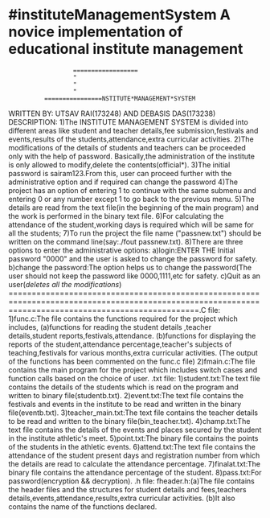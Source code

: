 #instituteManagementSystem
A novice implementation of educational institute management
=======================================================================================================================================================================
                      ==================        	      
		              "
		              "
		              "	      
		      ================NSTITUTE*MANAGEMENT*SYSTEM


WRITTEN BY: UTSAV RAI(173248) AND DEBASIS DAS(173238)
DESCRIPTION:
1)The INSTITUTE MANAGEMENT SYSTEM is divided into different areas like student and teacher details,fee submission,festivals and events,results of the students,attendance,extra curricular activities.
2)The modifications of the details of students and teachers can be proceeded only with the help of password. Basically,the administration of  the institute is only allowed to modify,delete the contents(official*).
3)The initial password is sairam123.From this, user can proceed further with the administrative option and if required can change the password
4)The project has an option of entering 1 to continue with the same submenu and entering 0 or any number except 1 to go back to the previous  menu.
5)The details are read from the text file(in the beginning of the main program) and the work is performed in the binary text file.
6)For calculating the attendance of the student,working days is required which will be same for all the students;
7)To run the project the file name ("passnew.txt") should be written on the command line(say:./fout passnew.txt).
8)There are three options to enter the administrative options:
  a)login:ENTER THE Initial password "0000" and the user is asked to change the password for safety.
  b)change the password:The option helps us to change the password(The user should not keep the password like 0000,1111,etc for safety.
  c)Quit as an user(*deletes all the modifications*)
=====================================================================================================================================================.C file:
1)func.c:The file contains the functions required for the project which includes,
    (a)functions for reading the student details ,teacher details,student reports,festivals,attendance.
    (b)functions for displaying the reports of the student,attendance percentage,teacher's subjects of teaching,festivals for various months,extra curricular activities.
(The output of the functions has been commented on the func.c file)
2)fmain.c:The file contains the main program for the project which includes switch cases and function calls based on the choice of user.
.txt file:
1)student.txt:The text file contains the details of the students which is read on the program and written to binary file(studentb.txt).
2)event.txt:The text file contains the festivals and events in the institute to be read and written in the binary file(eventb.txt).
3)teacher_main.txt:The text file contains the teacher details to be read and written to the binary file(bin_teacher.txt).
4)champ.txt:The text file contains the details of the events and places secured by the student in the institute athletic's meet.
5)point.txt:The binary file contains the points of the students in the athletic events.
6)attend.txt:The text file  contains the attendance of the student present days and registration number from which the details are read to calculate the attendance percentage.
7)finalat.txt:The binary file contains the attendance percentage of the student.
8)pass.txt:For password(encryption && decryption).
.h file:
fheader.h:(a)The file contains the header files and the structures for student details and fees,teachers details,events,attendance,results,extra curricular activities.
(b)It also contains the name of the functions declared.
